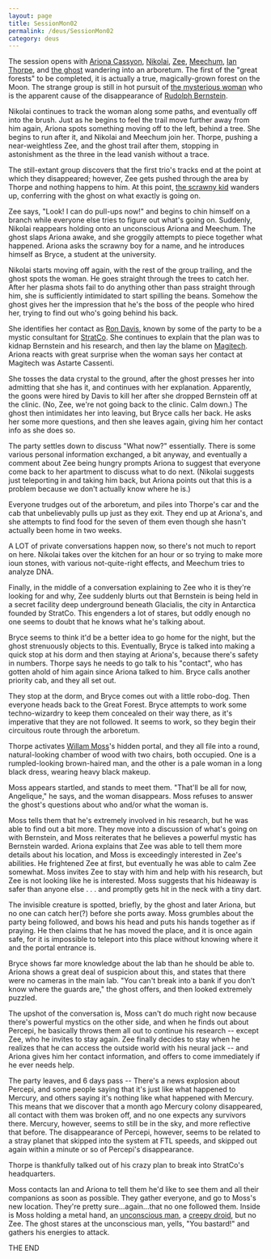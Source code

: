 ```yaml
---
layout: page
title: SessionMon02
permalink: /deus/SessionMon02
category: deus
---
```

The session opens with [Ariona Cassyon](CharPublicAlex), [Nikolai](CharPublicJon), [Zee](CharPublicJames), [Meechum](CharPublicJoey), [Ian Thorpe](CharPublicAJ), and [the ghost](CharPublicAllen) wandering into an arboretum.  The first of the "great forests" to be completed, it is actually a true, magically-grown forest on the Moon.   The strange group is still in hot pursuit of [the mysterious woman](NPCJasmine) who is the apparent cause of the disappearance of [Rudolph Bernstein](NPCBernstein). 

Nikolai continues to track the woman along some paths, and eventually off into the brush.  Just as he begins to feel the trail move further away from him again, Ariona spots something moving off to the left, behind a tree.  She begins to run after it, and Nikolai and Meechum join her.  Thorpe, pushing a near-weightless Zee, and the ghost trail after them, stopping in astonishment as the three in the lead vanish without a trace. 

The still-extant group discovers that the first trio's tracks end at the point at which they disappeared; however, Zee gets pushed through the area by Thorpe and nothing happens to him.  At this point, [the scrawny kid](CharPublicAndy) wanders up, conferring with the ghost on what exactly is going on. 

Zee says, "Look!  I can do pull-ups now!" and begins to chin himself on a branch while everyone else tries to figure out what's going on.  Suddenly, Nikolai reappears holding onto an unconscious Ariona and Meechum.  The ghost slaps Ariona awake, and she groggily attempts to piece together what happened.  Ariona asks the scrawny boy for a name, and he introduces himself as Bryce, a student at the university. 

Nikolai starts moving off again, with the rest of the group trailing, and the ghost spots the woman.  He goes straight through the trees to catch her.  After her plasma shots fail to do anything other than pass straight through him, she is sufficiently intimidated to start spilling the beans.  Somehow the ghost gives her the impression that he's the boss of the people who hired her, trying to find out who's going behind his back. 

She identifies her contact as [Ron Davis](NPCDavis), known by some of the party to be a mystic consultant for [StratCo](OrgStratCo).  She continues to explain that the plan was to kidnap Bernstein and his research, and then lay the blame on [Magitech](OrgMagitech).  Ariona reacts with great surprise when the woman says her contact at Magitech was Astarte Cassenti. 

She tosses the data crystal to the ground, after the ghost presses her into admitting that she has it, and continues with her explanation.  Apparently, the goons were hired by Davis to kill her after she dropped Bernstein off at the clinic.  (No, Zee, we're not going back to the clinic.  Calm down.)  The ghost then intimidates her into leaving, but Bryce calls her back.  He asks her some more questions, and then she leaves again, giving him her contact info as she does so. 

The party settles down to discuss "What now?" essentially.  There is some various personal information exchanged, a bit anyway, and eventually a comment about Zee being hungry prompts Ariona to suggest that everyone come back to her apartment to discuss what to do next.  (Nikolai suggests just teleporting in and taking him back, but Ariona points out that this is a problem because we don't actually know where he is.) 

Everyone trudges out of the arboretum, and piles into Thorpe's car and the cab that unbelievably pulls up just as they exit.  They end up at Ariona's, and she attempts to find food for the seven of them even though she hasn't actually been home in two weeks. 

A LOT of private conversations happen now, so there's not much to report on here.  Nikolai takes over the kitchen for an hour or so trying to make more ioun stones, with various not-quite-right effects, and Meechum tries to analyze DNA. 

Finally, in the middle of a conversation explaining to Zee who it is they're looking for and why, Zee suddenly blurts out that Bernstein is being held in a secret facility deep underground beneath Glacialis, the city in Antarctica founded by StratCo.  This engenders a lot of stares, but oddly enough no one seems to doubt that he knows what he's talking about. 

Bryce seems to think it'd be a better idea to go home for the night, but the ghost strenuously objects to this.  Eventually, Bryce is talked into making a quick stop at his dorm and then staying at Ariona's, because there's safety in numbers.  Thorpe says he needs to go talk to his &quot;contact&quot;, who has gotten ahold of him again since Ariona talked to him.  Bryce calls another priority cab, and they all set out. 

They stop at the dorm, and Bryce comes out with a little robo-dog.  Then everyone heads back to the Great Forest.  Bryce attempts to work some techno-wizardry to keep them concealed on their way there, as it's imperative that they are not followed.  It seems to work, so they begin their circuitous route through the arboretum. 

Thorpe activates [Willam Moss](NPCMoss)'s hidden portal, and they all file into a round, natural-looking chamber of wood with two chairs, both occupied.  One is a rumpled-looking brown-haired man, and the other is a pale woman in a long black dress, wearing heavy black makeup. 

Moss appears startled, and stands to meet them.  "That'll be all for now, Angelique," he says, and the woman disappears.  Moss refuses to answer the ghost's questions about who and/or what the woman is. 

Moss tells them that he's extremely involved in his research, but he was able to find out a bit more.  They move into a discussion of what's going on with Bernstein, and Moss reiterates that he believes a powerful mystic has Bernstein warded.  Ariona explains that Zee was able to tell them more details about his location, and Moss is exceedingly interested in Zee's abilities.  He frightened Zee at first, but eventually he was able to calm Zee somewhat.  Moss invites Zee to stay with him and help with his research, but Zee is not looking like he is interested.  Moss suggests that his hideaway is safer than anyone else . . . and promptly gets hit in the neck with a tiny dart. 

The invisible creature is spotted, briefly, by the ghost and later Ariona, but no one can catch her(?) before she ports away.  Moss grumbles about the party being followed, and bows his head and puts his hands together as if praying.  He then claims that he has moved the place, and it is once again safe, for it is impossible to teleport into this place without knowing where it and the portal entrance is. 

Bryce shows far more knowledge about the lab than he should be able to.  Ariona shows a great deal of suspicion about this, and states that there were no cameras in the main lab.  "You can't break into a bank if you don't know where the guards are," the ghost offers, and then looked extremely puzzled. 

The upshot of the conversation is, Moss can't do much right now because there's powerful mystics on the other side, and when he finds out about Percepi, he basically throws them all out to continue his research -- except Zee, who he invites to stay again.  Zee finally decides to stay when he realizes that he can access the outside world with his neural jack -- and Ariona gives him her contact information, and offers to come immediately if he ever needs help. 

The party leaves, and 6 days pass -- There's a news explosion about Percepi, and some people saying that it's just like what happened to Mercury, and others saying it's nothing like what happened with Mercury.  This means that we discover that a month ago Mercury colony disappeared, all contact with them was broken off, and no one expects any survivors there.  Mercury, however, seems to still be in the sky, and more reflective that before.  The disappearance of Percepi, however, seems to be related to a stray planet that skipped into the system at FTL speeds, and skipped out again within a minute or so of Percepi's disappearance. 

Thorpe is thankfully talked out of his crazy plan to break into StratCo's headquarters. 

Moss contacts Ian and Ariona to tell them he'd like to see them and all their companions as soon as possible.  They gather everyone, and go to Moss's new location.  They're pretty sure...again...that no one followed them.  Inside is Moss holding a metal hand, an [unconscious man](NPCBryant), a [creepy droid](CharPublicGriffin), but no Zee.  The ghost stares at the unconscious man, yells, "You bastard!" and gathers his energies to attack.

THE END
